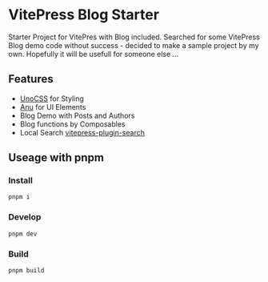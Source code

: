 # VitePress Blog Starter

Starter Project for VitePres with Blog included.
Searched for some VitePress Blog demo code without success - decided to make a sample project by my own.
Hopefully it will be usefull for someone else ...

## Features

* [UnoCSS](https://github.com/unocss/unocss) for Styling
* [Anu](https://github.com/jd-solanki/anu) for UI Elements
* Blog Demo with Posts and Authors
* Blog functions by Composables
* Local Search [vitepress-plugin-search](https://github.com/emersonbottero/vitepress-plugin-search)

## Useage with pnpm

### Install
```shell
pnpm i
```

### Develop
```shell
pnpm dev
```

### Build
```shell
pnpm build
```
